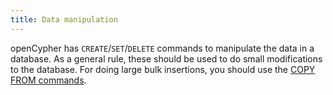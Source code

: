 ```yaml
---
title: Data manipulation
---
```


openCypher has `CREATE`/`SET`/`DELETE` commands to manipulate the data in a database.
As a general rule, these should be used to do small modifications to the database.
For doing large bulk insertions, you should use the [COPY FROM commands](../../data-import/csv-import.md).

